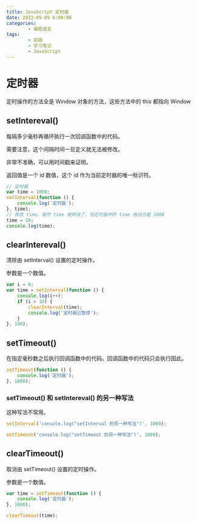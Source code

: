 ```yaml
---
title: JavaScript 定时器
date: 2022-05-05 6:00:00
categories:
        - 编程语言
tags:
        - 前端
        - 学习笔记
        - JavaScript
---
```


# 定时器

定时操作的方法全是 Window 对象的方法，这些方法中的 this 都指向 Window

## setIntereval()

每隔多少毫秒再循环执行一次回调函数中的代码。

需要注意，这个间隔时间一旦定义就无法被修改。

非常不准确，可以用时间戳来证明。

返回值是一个 id 数值，这个 id 作为当前定时器的唯一标识符。

```js
// 定时器
var time = 1000;
setInterval(function () {
	console.log('定时器');
}, time);
// 修改 time，虽然 time 被修改了，但定时器中的 time 依旧也是 1000
time = 10;
console.log(time);
```

## clearIntereval()

清除由 setInterval() 设置的定时操作。

参数是一个数值。

```js
var i = 0;
var time = setInterval(function () {
	console.log(i++);
	if (i > 10) {
		clearInterval(time);
		console.log('定时器已暂停');
	}
}, 100);
```

## setTimeout()

在指定毫秒数之后执行回调函数中的代码。回调函数中的代码只会执行因此。

```js
setTimeout(function () {
	console.log('定时器');
}, 1000);
```

### setTimeout() 和 setIntereval() 的另一种写法

这种写法不常用。

```js
setInterval('console.log("setInterval 的另一种写法")', 1000);

setTimeout('console.log("setTimeout 的另一种写法")', 1000);
```

## clearTimeout()

取消由 setTimeout() 设置的定时操作。

参数是一个数值。

```js
var time = setTimeout(function () {
	console.log('定时器');
}, 1000);

clearTimeout(time);
```

###
